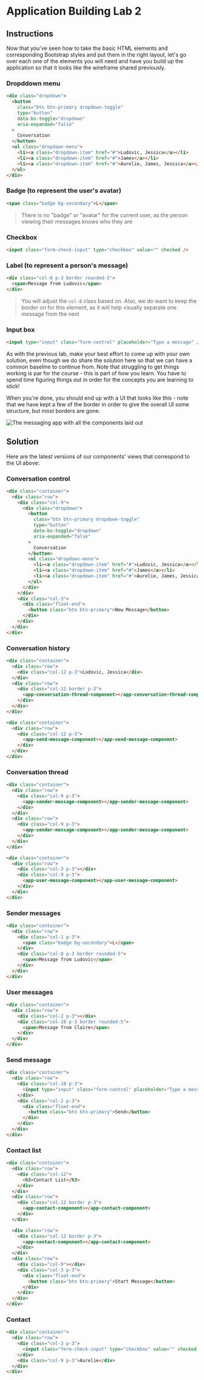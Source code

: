 # Application Building Lab 2

## Instructions

Now that you've seen how to take the basic HTML elements and corresponding
Bootstrap styles and put them in the right layout, let's go over each one of the
elements you will need and have you build up the application so that it looks
like the wireframe shared previously.

### Dropddown menu

```html
<div class="dropdown">
  <button
    class="btn btn-primary dropdown-toggle"
    type="button"
    data-bs-toggle="dropdown"
    aria-expanded="false"
  >
    Conversation
  </button>
  <ul class="dropdown-menu">
    <li><a class="dropdown-item" href="#">Ludovic, Jessica</a></li>
    <li><a class="dropdown-item" href="#">James</a></li>
    <li><a class="dropdown-item" href="#">Aurelie, James, Jessica</a></li>
  </ul>
</div>
```

### Badge (to represent the user's avatar)

```html
<span class="badge bg-secondary">L</span>
```

> There is no "badge" or "avatar" for the current user, as the person viewing
> their messages knows who they are

### Checkbox

```html
<input class="form-check-input" type="checkbox" value="" checked />
```

### Label (to represent a person's message)

```html
<div class="col-8 p-3 border rounded-5">
  <span>Message from Ludovic</span>
</div>
```

> You will adjust the `col-8` class based on. Also, we do want to keep the
> border on for this element, as it will help visually separate one message from
> the next

### Input box

```html
<input type="input" class="form-control" placeholder="Type a message" />
```

As with the previous lab, make your best effort to come up with your own
solution, even though we do share the solution here so that we can have a common
baseline to continue from. Note that struggling to get things working is par for
the course - this is part of how you learn. You have to spend time figuring
things out in order for the concepts you are learning to stick!

When you're done, you should end up with a UI that looks like this - note that
we have kept a few of the border in order to give the overall UI some structure,
but most borders are gone.

![The messaging app with all the components laid out](https://curriculum-content.s3.amazonaws.com/java-mod-8/ng-messaging-ui-styled-incl-components.png)

## Solution

Here are the latest versions of our components' views that correspond to the UI
above:

### Conversation control

```html
<div class="container">
  <div class="row">
    <div class="col-9">
      <div class="dropdown">
        <button
          class="btn btn-primary dropdown-toggle"
          type="button"
          data-bs-toggle="dropdown"
          aria-expanded="false"
        >
          Conversation
        </button>
        <ul class="dropdown-menu">
          <li><a class="dropdown-item" href="#">Ludovic, Jessica</a></li>
          <li><a class="dropdown-item" href="#">James</a></li>
          <li><a class="dropdown-item" href="#">Aurelie, James, Jessica</a></li>
        </ul>
      </div>
    </div>
    <div class="col-3">
      <div class="float-end">
        <button class="btn btn-primary">New Message</button>
      </div>
    </div>
  </div>
</div>
```

### Conversation history

```html
<div class="container">
  <div class="row">
    <div class="col-12 p-3">Ludovic, Jessica</div>
  </div>
  <div class="row">
    <div class="col-12 border p-3">
      <app-conversation-thread-component></app-conversation-thread-component>
    </div>
  </div>
</div>

<div class="container">
  <div class="row">
    <div class="col-12 p-3">
      <app-send-message-component></app-send-message-component>
    </div>
  </div>
</div>
```

### Conversation thread

```html
<div class="container">
  <div class="row">
    <div class="col-9 p-3">
      <app-sender-message-component></app-sender-message-component>
    </div>
  </div>
  <div class="row">
    <div class="col-9 p-3">
      <app-sender-message-component></app-sender-message-component>
    </div>
  </div>
</div>

<div class="container">
  <div class="row">
    <div class="col-3 p-3"></div>
    <div class="col-9 p-3">
      <app-user-message-component></app-user-message-component>
    </div>
  </div>
</div>
```

### Sender messages

```html
<div class="container">
  <div class="row">
    <div class="col-1 p-3">
      <span class="badge bg-secondary">L</span>
    </div>
    <div class="col-8 p-3 border rounded-5">
      <span>Message from Ludovic</span>
    </div>
  </div>
</div>
```

### User messages

```html
<div class="container">
  <div class="row">
    <div class="col-2 p-3"></div>
    <div class="col-10 p-3 border rounded-5">
      <span>Message from Claire</span>
    </div>
  </div>
</div>
```

### Send message

```html
<div class="container">
  <div class="row">
    <div class="col-10 p-3">
      <input type="input" class="form-control" placeholder="Type a message" />
    </div>
    <div class="col-2 p-3">
      <div class="float-end">
        <button class="btn btn-primary">Send</button>
      </div>
    </div>
  </div>
</div>
```

### Contact list

```html
<div class="container">
  <div class="row">
    <div class="col-12">
      <h3>Contact List</h3>
    </div>
  </div>
  <div class="row">
    <div class="col-12 border p-3">
      <app-contact-component></app-contact-component>
    </div>
  </div>

  <div class="row">
    <div class="col-12 border p-3">
      <app-contact-component></app-contact-component>
    </div>
  </div>
  <div class="row">
    <div class="col-9"></div>
    <div class="col-3 p-3">
      <div class="float-end">
        <button class="btn btn-primary">Start Message</button>
      </div>
    </div>
  </div>
</div>
```

### Contact

```html
<div class="container">
  <div class="row">
    <div class="col-3 p-3">
      <input class="form-check-input" type="checkbox" value="" checked />
    </div>
    <div class="col-9 p-3">Aurelie</div>
  </div>
</div>
```
